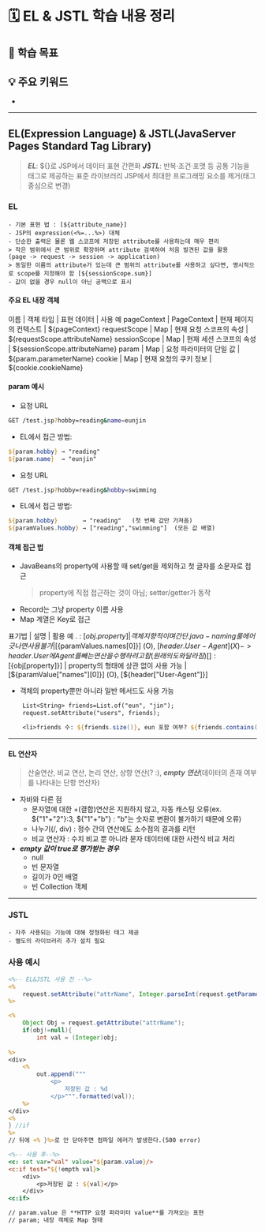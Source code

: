 # 🗓️ EL & JSTL 학습 내용 정리

## 🎯 학습 목표


## 💡 주요 키워드
-

---

## EL(Expression Language) & JSTL(JavaServer Pages Standard Tag Library)
> ***EL***: ${}로 JSP에서 데이터 표현 간편화
> ***JSTL***: 반복·조건·포맷 등 공통 기능을 태그로 제공하는 표준 라이브러리
> JSP에서 최대한 프로그래밍 요소를 제거(태그 중심으로 변경)


### EL
    - 기본 표현 법 : [${attribute_name}]
    - JSP의 expression(<%=...%>) 대체
    - 단순한 출력은 물론 웹 스코프에 저장된 attribute를 사용하는데 매우 편리
    > 작은 범위에서 큰 범위로 확장하며 attribute 검색하여 처음 발견된 값을 활용
    (page -> request -> session -> application)
    > 동일한 이름의 attribute가 있는데 큰 범위의 attribute를 사용하고 싶다면, 명시적으로 scope를 지정해야 함 [${sessionScope.sum}]
    - 값이 없을 경우 null이 아닌 공백으로 표시 

#### 주요 EL 내장 객체
이름 | 객체 타입 | 표현 데이터 | 사용 예
pageContext | PageContext | 현재 페이지의 컨텍스트 | ${pageContext}
requestScope | Map | 현재 요청 스코프의 속성 | ${requestScope.attributeName}
sessionScope | Map | 현재 세션 스코프의 속성 | ${sessionScope.attributeName}
param | Map | 요청 파라미터의 단일 값 | ${param.parameterName}
cookie | Map | 현재 요청의 쿠키 정보 | ${cookie.cookieName}

#### param 예시

* 요청 URL
```bash
GET /test.jsp?hobby=reading&name=eunjin
```

* EL에서 접근 방법:
```jsp
${param.hobby} → "reading"
${param.name}  → "eunjin"
```


* 요청 URL
```bash
GET /test.jsp?hobby=reading&hobby=swimming
```

* EL에서 접근 방법:
```jsp
${param.hobby}       → "reading"   (첫 번째 값만 가져옴)
${paramValues.hobby} → ["reading","swimming"]  (모든 값 배열)
```

#### 객체 접근 법
- JavaBeans의 property에 사용할 때 set/get을 제외하고 첫 글자를 소문자로 접근
    > property에 직접 접근하는 것이 아님; setter/getter가 동작
- Record는 그냥 property 이름 사용
- Map 계열은 Key로 접근

표기법 | 설명 | 활용 예
. : [${obj.property}] | 객체지향적이며 간단. java-naming룰에 어긋나면 사용 불가 | [${paramValues.names[0]}] (O), [${header.User-Agent}] (X) -> header.User에 Agent를 빼는 연산을 수행하려고 함(원래 의도와 달라짐)
[ ] : [${obj[property]}] | property의 형태에 상관 없이 사용 가능 | [${paramValue["names"][0]}] (O), [${header["User-Agent"]}] 

- 객체의 property뿐만 아니라 일반 메서드도 사용 가능
```jsp
    List<String> friends=List.of("eun", "jin");
    request.setAttribute("users", friends);

    <li>friends 수: ${friends.size()}, eun 포함 여부? ${friends.contains(eunjin)}</li>
```

---

#### EL 연산자
> 산술연산, 비교 연산, 논리 연산, 상향 연산(? :), ***empty 연산***(데이터의 존재 여부를 나타내는 단항 연산자)

- 자바와 다른 점
    - 문자열에 대한 +(결합)연산은 지원하지 않고, 자동 캐스팅 오류(ex. ${"1"+"2"}:3, ${"1"+"b"} : "b"는 숫자로 변환이 불가하기 때문에 오류)
    - 나누기(/, div) : 정수 간의 연산에도 소수점의 결과를 리턴
    - 비교 연산자 : 수치 비교 뿐 아니라 문자 데이터에 대한 사전식 비교 처리
- ***empty 값이 true로 평가받는 경우***
    - null
    - 빈 문자열
    - 길이가 0인 배열
    - 빈 Collection 객체
---

### JSTL
    - 자주 사용되는 기능에 대해 정형화된 태그 제공
    - 별도의 라이브러리 추가 설치 필요

### 사용 예시
```jsp
<%-- EL&JSTL 사용 전 --%>
<% 
    request.setAttribute("attrName", Integer.parseInt(request.getParameter("value")));
%>

<%
    Object Obj = request.getAttribute("attrName");
    if(obj!=null){
        int val = (Integer)obj;
    
%>
<div>
    <% 
        out.append("""
            <p>
                저장된 값 : %d
            </p>""".formatted(val));
    %>
</div>
<%
} //if
%>
// 뒤에 <% }%>로 안 닫아주면 컴파일 에러가 발생한다.(500 error)
```


```jsp
<%-- 사용 후--%>
<c: set var="val" value="${param.value}/>
<c:if test="${!empth val}>
    <div>
        <p>저장된 값 : ${val}</p>
    </div>
<c:if>

// param.value 은 **HTTP 요청 파라미터 value**를 가져오는 표현
// param; 내장 객체로 Map 형태
```


